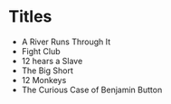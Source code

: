 # Titles

- A River Runs Through It
- Fight Club 
- 12 hears a Slave
- The Big Short
- 12 Monkeys
- The Curious Case of Benjamin Button
